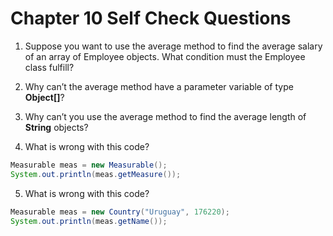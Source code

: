 # Chapter 10 Self Check Questions

1. Suppose you want to use the average method to find the average salary of an array of Employee objects. What condition must the Employee class fulfill?

2. Why can’t the average method have a parameter variable of type **Object[]**?

3. Why can’t you use the average method to find the average length of **String**
objects?

4. What is wrong with this code?
```java
Measurable meas = new Measurable();
System.out.println(meas.getMeasure());
```

5. What is wrong with this code?
```java
Measurable meas = new Country("Uruguay", 176220);
System.out.println(meas.getName());
```